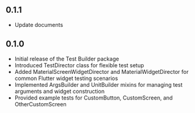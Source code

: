 ## 0.1.1

- Update documents

## 0.1.0

- Initial release of the Test Builder package
- Introduced TestDirector class for flexible test setup
- Added MaterialScreenWidgetDirector and MaterialWidgetDirector for common Flutter widget testing scenarios
- Implemented ArgsBuilder and UnitBuilder mixins for managing test arguments and widget construction
- Provided example tests for CustomButton, CustomScreen, and OtherCustomScreen
